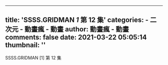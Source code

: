 
---
title: 'SSSS.GRIDMAN _1_ 第 12 集'
categories: 
    - 二次元
    - 動畫瘋 - 動畫
author: 動畫瘋 - 動畫
comments: false
date: 2021-03-22 05:05:14
thumbnail: ''
---

<div>   
SSSS.GRIDMAN [1] 第 12 集  
</div>
            